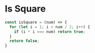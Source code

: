 # Is Square

```js
const isSquare = (num) => {
  for (let i = 1; i < num / 2; i++) {
    if (i * i === num) return true;
  }
  return false;
}
```